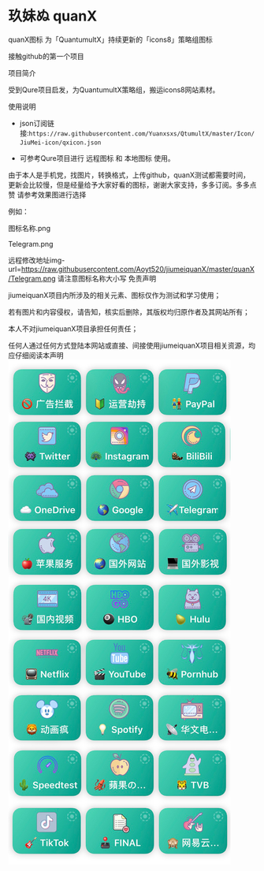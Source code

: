 # 玖妹ぬ quanX
quanX图标
为「QuantumultX」持续更新的「icons8」策略组图标

接触github的第一个项目

项目简介

受到Qure项目启发，为QuantumultX策略组，搬运icons8网站素材。

使用说明
- json订阅链接:`https://raw.githubusercontent.com/Yuanxsxs/QtumultX/master/Icon/JiuMei-icon/qxicon.json`

- 可参考Qure项目进行 远程图标 和 本地图标 使用。

由于本人是手机党，找图片，转换格式，上传github，quanX测试都需要时间，更新会比较慢，但是经量给予大家好看的图标，谢谢大家支持，多多订阅。多多点赞 请参考效果图进行选择

例如：

图标名称.png

Telegram.png

远程修改地址img-url=https://raw.githubusercontent.com/Aoyt520/jiumeiquanX/master/quanX/Telegram.png
请注意图标名称大小写  免责声明

jiumeiquanX项目内所涉及的相关元素、图标仅作为测试和学习使用；

若有图片和内容侵权，请告知，核实后删除，其版权均归原作者及其网站所有；

本人不对jiumeiquanX项目承担任何责任；

任何人通过任何方式登陆本网站或直接、间接使用jiumeiquanX项目相关资源，均应仔细阅读本声明
![quanx](https://raw.githubusercontent.com/Aoyt520/Script/Pv/IMG_4536.JPG "quanx")
